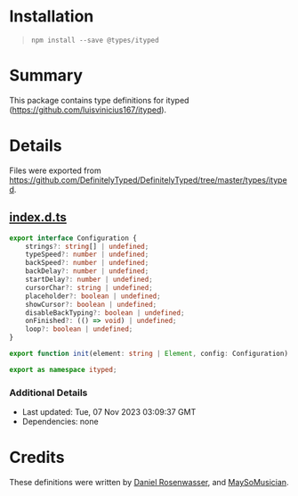 # Installation
> `npm install --save @types/ityped`

# Summary
This package contains type definitions for ityped (https://github.com/luisvinicius167/ityped).

# Details
Files were exported from https://github.com/DefinitelyTyped/DefinitelyTyped/tree/master/types/ityped.
## [index.d.ts](https://github.com/DefinitelyTyped/DefinitelyTyped/tree/master/types/ityped/index.d.ts)
````ts
export interface Configuration {
    strings?: string[] | undefined;
    typeSpeed?: number | undefined;
    backSpeed?: number | undefined;
    backDelay?: number | undefined;
    startDelay?: number | undefined;
    cursorChar?: string | undefined;
    placeholder?: boolean | undefined;
    showCursor?: boolean | undefined;
    disableBackTyping?: boolean | undefined;
    onFinished?: (() => void) | undefined;
    loop?: boolean | undefined;
}

export function init(element: string | Element, config: Configuration): void;

export as namespace ityped;

````

### Additional Details
 * Last updated: Tue, 07 Nov 2023 03:09:37 GMT
 * Dependencies: none

# Credits
These definitions were written by [Daniel Rosenwasser](https://github.com/DanielRosenwasser), and [MaySoMusician](https://github.com/MaySoMusician).

